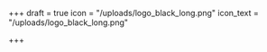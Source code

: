 +++
draft = true
icon = "/uploads/logo_black_long.png"
icon_text = "/uploads/logo_black_long.png"

+++
